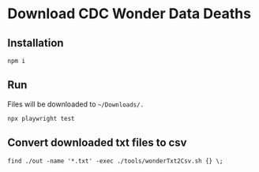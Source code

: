 # Download CDC Wonder Data Deaths

## Installation
```
npm i
```

## Run
Files will be downloaded to `~/Downloads/.`
```
npx playwright test
```

## Convert downloaded txt files to csv
```
find ./out -name '*.txt' -exec ./tools/wonderTxt2Csv.sh {} \;
```
